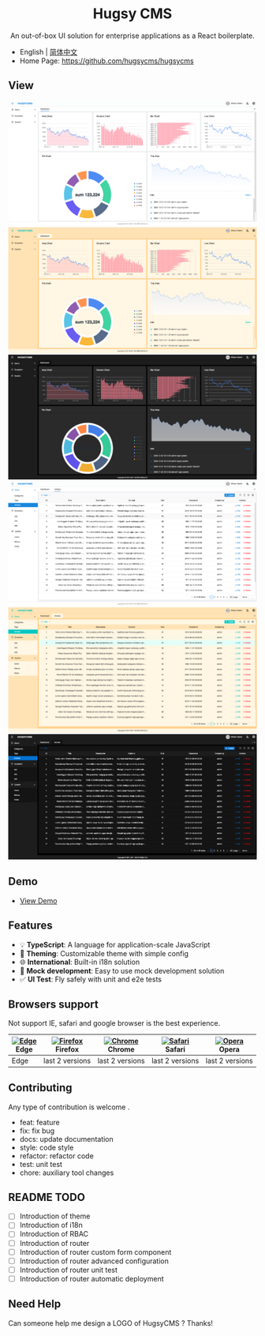 <h1 align="center">Hugsy CMS</h1>

<div align="center">

An out-of-box UI solution for enterprise applications as a React boilerplate.

</div>

- English | [简体中文](./README.zh-CN.md)
- Home Page: https://github.com/hugsycms/hugsycms

## View

<img src="./public/assets/1.png" >
<img src="./public/assets/2.png" >
<img src="./public/assets/3.png" >
<img src="./public/assets/4.png" >
<img src="./public/assets/5.png" >
<img src="./public/assets/6.png" >

## Demo

- [View Demo](http://106.13.45.226:5000)

## Features

- :bulb: **TypeScript**: A language for application-scale JavaScript
- :art: **Theming**: Customizable theme with simple config
- :globe_with_meridians: **International**: Built-in i18n solution
- :1234: **Mock development**: Easy to use mock development solution
- :white_check_mark: **UI Test**: Fly safely with unit and e2e tests

## Browsers support

Not support IE, safari and google browser is the best experience.

| [<img src="https://raw.githubusercontent.com/alrra/browser-logos/master/src/edge/edge_48x48.png" alt="Edge" width="24px" height="24px" />](http://godban.github.io/browsers-support-badges/)</br> Edge | [<img src="https://raw.githubusercontent.com/alrra/browser-logos/master/src/firefox/firefox_48x48.png" alt="Firefox" width="24px" height="24px" />](http://godban.github.io/browsers-support-badges/)</br>Firefox | [<img src="https://raw.githubusercontent.com/alrra/browser-logos/master/src/chrome/chrome_48x48.png" alt="Chrome" width="24px" height="24px" />](http://godban.github.io/browsers-support-badges/)</br>Chrome | [<img src="https://raw.githubusercontent.com/alrra/browser-logos/master/src/safari/safari_48x48.png" alt="Safari" width="24px" height="24px" />](http://godban.github.io/browsers-support-badges/)</br>Safari | [<img src="https://raw.githubusercontent.com/alrra/browser-logos/master/src/opera/opera_48x48.png" alt="Opera" width="24px" height="24px" />](http://godban.github.io/browsers-support-badges/)</br>Opera |
| --- | --- | --- | --- | --- |
| Edge | last 2 versions | last 2 versions | last 2 versions | last 2 versions |

## Contributing

Any type of contribution is welcome .

- feat: feature
- fix: fix bug
- docs: update documentation
- style: code style
- refactor: refactor code
- test: unit test
- chore: auxiliary tool changes

## README TODO

- [ ] Introduction of theme
- [ ] Introduction of i18n
- [ ] Introduction of RBAC
- [ ] Introduction of router
- [ ] Introduction of router custom form component
- [ ] Introduction of router advanced configuration
- [ ] Introduction of router unit test
- [ ] Introduction of router automatic deployment

## Need Help

Can someone help me design a LOGO of HugsyCMS ? Thanks!
